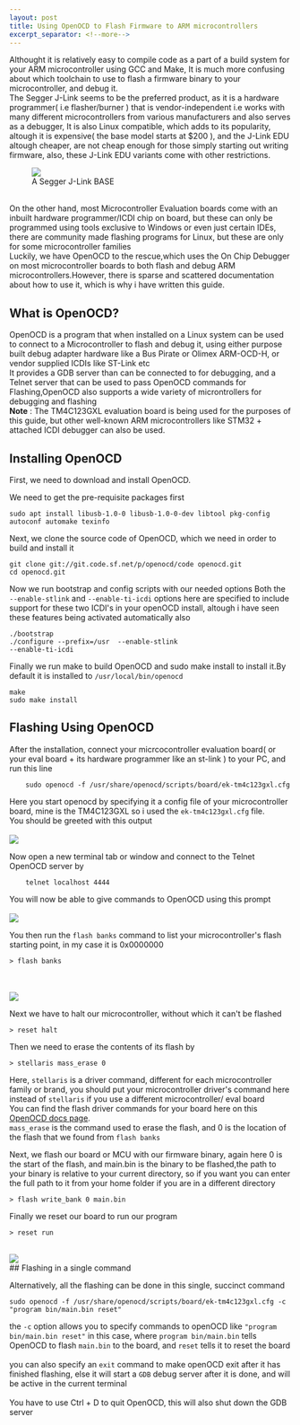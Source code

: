 ```yaml
---
layout: post
title: Using OpenOCD to Flash Firmware to ARM microcontrollers
excerpt_separator: <!--more-->
---
```



Althought it is relatively easy to compile code as a part of a build system for your ARM microcontroller using GCC and Make,
It is much more confusing about which toolchain to use to flash a firmware binary to your microcontroller, and debug it.<br>
The Segger J-Link seems to be the preferred product, as it is a hardware programmer( i.e flasher/burner ) that is vendor-independent i.e works with many different microcontrollers from various manufacturers and also serves as a debugger, It is also Linux compatible, which adds to its popularity, altough it is expensive( the base model starts at $200 ), and the J-Link EDU altough cheaper, are not cheap enough for those simply starting out writing firmware, also, these J-Link EDU variants come with other restrictions.
<!--more-->

<figure>
    <img src="https://canusb-shop.com/image/cache/data/canshop_images/Segger-JLINK-BASE-500x500.jpg">
    <figcaption>A Segger J-Link BASE </figcaption>
</figure>
<br>
On the other hand, most Microcontroller Evaluation boards come with an inbuilt hardware programmer/ICDI chip on board, but these can only be programmed using tools exclusive to Windows or even just certain IDEs, there are community made flashing programs for Linux, but these are only for some microcontroller families<br>
 Luckily, we have OpenOCD to the rescue,which uses the On Chip Debugger on most microcontroller boards to both flash and debug ARM microcontrollers.However, there is sparse and scattered documentation about how to use it, which is why i have written this guide.<br>

## What is OpenOCD?

 OpenOCD is a program that when installed on a Linux system can be used to connect to a Microcontroller to flash and debug it, using either purpose built debug adapter hardware like a Bus Pirate or Olimex ARM-OCD-H, or vendor supplied ICDIs like ST-Link etc
 <br> 
 It provides a GDB server than can be connected to for debugging, and a Telnet server that can be used to pass OpenOCD commands for Flashing,OpenOCD also supports a wide variety of microntrollers for debugging and flashing
 <br>
**Note** : The TM4C123GXL evaluation board is being used for the purposes of this guide, but other well-known ARM microcontrollers like STM32 + attached ICDI debugger can also be used.<br>
## Installing OpenOCD
First, we need to download and install OpenOCD.

We need to get the pre-requisite packages first
```shell
sudo apt install libusb-1.0-0 libusb-1.0-0-dev libtool pkg-config autoconf automake texinfo
```
Next, we clone the source code of OpenOCD, which we need in order to build and install it
```shell
git clone git://git.code.sf.net/p/openocd/code openocd.git
cd openocd.git
```
Now we run bootstrap and config scripts with our needed options
Both the `--enable-stlink` and `--enable-ti-icdi` options here are specified to include support for these two ICDI's in your openOCD install, altough i have seen these features being activated automatically also
```shell
./bootstrap
./configure --prefix=/usr  --enable-stlink 
--enable-ti-icdi
```
Finally we run make to build OpenOCD and sudo make install to install it.By default it is installed to  `/usr/local/bin/openocd`
```shell
make
sudo make install
```
## Flashing Using OpenOCD

After the installation, connect your micrcocontroller evaluation board( or your eval board + its hardware programmer like an st-link ) to your PC, and run this line
```
    sudo openocd -f /usr/share/openocd/scripts/board/ek-tm4c123gxl.cfg
```
Here you start openocd by specifying it a config file of your microcontroller board, mine is the TM4C123GXL so i used the `ek-tm4c123gxl.cfg` file.
<br>
You should be greeted with this output
<br>
<br>
<img style="text-align:left;" src="/public/assets/images/OpenOCDmain.png">

Now open a new terminal tab or window
and connect to the Telnet OpenOCD server by 
```
    telnet localhost 4444
```
You will now be able to give commands to OpenOCD using this prompt
<br>
<br>
<img style="text-align:left;"  src="/public/assets/images/OpenOCD-Telnet.png">

You then run the `flash banks` command to list your microcontroller's flash starting point, in my case it is 0x0000000
```
> flash banks
```
<br>
<br>
<img style="text-align:left;"  src="/public/assets/images/FlashBanks.png">

Next we have to halt our microcontroller, without which it can't be flashed
```
> reset halt
```
Then we need to erase the contents of its flash by 
```
> stellaris mass_erase 0
```
Here, `stellaris` is a driver command, different for each microcontroller family or brand, you should put your microcontroller driver's command here instead of `stellaris` if you use a different microcontroller/ eval board <br>
You can find the flash driver commands for your board here on this <a href="http://openocd.org/doc/html/Flash-Commands.html"> OpenOCD docs page</a>. 
<br>
`mass_erase` is the command used to erase the flash, and 0 is the location of the flash that we found from `flash banks`


Next, we flash our board or MCU with our firmware binary, again here 0 is the start of the flash, and main.bin is the binary to be flashed,the path to your binary is relative to your current directory, so if you want you can enter the full path to it from your home folder if you are in a different directory
```
> flash write_bank 0 main.bin
```

Finally we reset our board to run our program
```
> reset run
```
<br>
<img style="text-align:left;"  src="/public/assets/images/flash-complete.png">
<br>
## Flashing in a single command

Alternatively, all the flashing can be done in this single, succinct command

```
sudo openocd -f /usr/share/openocd/scripts/board/ek-tm4c123gxl.cfg -c "program bin/main.bin reset" 
```

the `-c` option allows you to specify commands to openOCD like `"program bin/main.bin reset"` in this case, where `program bin/main.bin` tells OpenOCD to flash `main.bin` to the board, and `reset` tells it to reset the board
<br>
<br>
you can also specify an `exit` command to make openOCD exit after it has finished flashing, else it will start a `GDB` debug server after it is done, and will be active in the current terminal
<br>
<br>
You have to use Ctrl + D to quit OpenOCD, this will also shut down the GDB server

